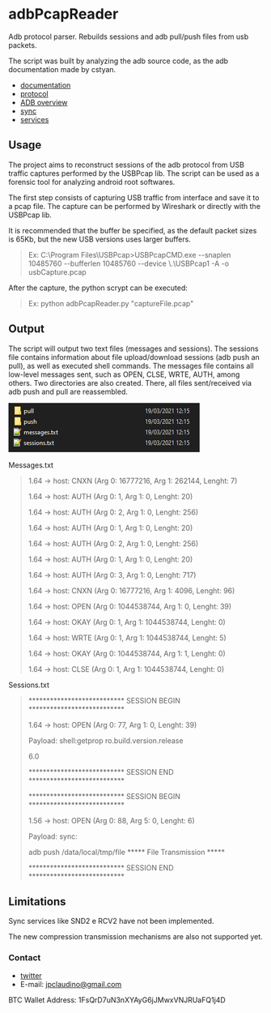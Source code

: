 # adbPcapReader
Adb protocol parser. Rebuilds sessions and adb pull/push files from usb packets.

The script was built by analyzing the adb source code, as the adb documentation made by cstyan.
* [documentation](https://github.com/cstyan/adbDocumentation)
* [protocol](https://android.googlesource.com/platform/packages/modules/adb/+/master/protocol.txt)
* [ADB overview](https://android.googlesource.com/platform/packages/modules/adb/+/master/OVERVIEW.TXT)
* [sync](https://android.googlesource.com/platform/packages/modules/adb/+/master/SYNC.TXT)
* [services](https://android.googlesource.com/platform/packages/modules/adb/+/master/SERVICES.TXT)


## Usage
The project aims to reconstruct sessions of the adb protocol from USB traffic captures performed by the USBPcap lib.
The script can be used as a forensic tool for analyzing android root softwares.

The first step consists of capturing USB traffic from interface and save it to a pcap file.
The capture can be performed by Wireshark or directly with the USBPcap lib.

It is recommended that the buffer be specified, as the default packet sizes is 65Kb, but the new USB versions uses larger buffers.

> Ex: C:\Program Files\USBPcap>USBPcapCMD.exe --snaplen 10485760 --bufferlen 10485760 --device \\.\USBPcap1 -A -o usbCapture.pcap

After the capture, the python scrypt can be executed:
> Ex: python adbPcapReader.py "captureFile.pcap"

## Output
The script will output two text files (messages and sessions).
The sessions file contains information about file upload/download sessions (adb push an pull), as well as executed shell commands.
The messages file contains all low-level messages sent, such as OPEN, CLSE, WRTE, AUTH, among others.
Two directories are also created. There, all files sent/received via adb push and pull are reassembled.

![output](https://github.com/jpclaudino/adbPcapReader/blob/main/output.PNG)

Messages.txt
> 1.64 -> host: CNXN (Arg 0: 16777216, Arg 1: 262144, Lenght: 7)
>
> 1.64 -> host: AUTH (Arg 0: 1, Arg 1: 0, Lenght: 20)
>
> 1.64 -> host: AUTH (Arg 0: 2, Arg 1: 0, Lenght: 256)
>
> 1.64 -> host: AUTH (Arg 0: 1, Arg 1: 0, Lenght: 20)
>
> 1.64 -> host: AUTH (Arg 0: 2, Arg 1: 0, Lenght: 256)
>
> 1.64 -> host: AUTH (Arg 0: 1, Arg 1: 0, Lenght: 20)
>
> 1.64 -> host: AUTH (Arg 0: 3, Arg 1: 0, Lenght: 717)
>
> 1.64 -> host: CNXN (Arg 0: 16777216, Arg 1: 4096, Lenght: 96)
>
> 1.64 -> host: OPEN (Arg 0: 1044538744, Arg 1: 0, Lenght: 39)
>
> 1.64 -> host: OKAY (Arg 0: 1, Arg 1: 1044538744, Lenght: 0)
>
> 1.64 -> host: WRTE (Arg 0: 1, Arg 1: 1044538744, Lenght: 5)
>
> 1.64 -> host: OKAY (Arg 0: 1044538744, Arg 1: 1, Lenght: 0)
>
> 1.64 -> host: CLSE (Arg 0: 1, Arg 1: 1044538744, Lenght: 0)
>


Sessions.txt
> *************************** SESSION BEGIN ***************************
>
> 1.64 -> host: OPEN (Arg 0: 77, Arg 1: 0, Lenght: 39)
>
> Payload: shell:getprop ro.build.version.release
>
> 6.0
>
> *************************** SESSION END ***************************
>
>
>
> *************************** SESSION BEGIN ***************************
>
> 1.56 -> host: OPEN (Arg 0: 88, Arg 5: 0, Lenght: 6)
>
> Payload: sync:
>
> adb push /data/local/tmp/file ***** File Transmission *****
>
>*************************** SESSION END ***************************
>

## Limitations

Sync services like SND2 e RCV2 have not been implemented.

The new compression transmission mechanisms are also not supported yet.


### Contact

* [twitter](https://twitter.com/jpclaudino)
* E-mail: jpclaudino@gmail.com

BTC Wallet Address:
1FsQrD7uN3nXYAyG6jJMwxVNJRUaFQ1j4D

